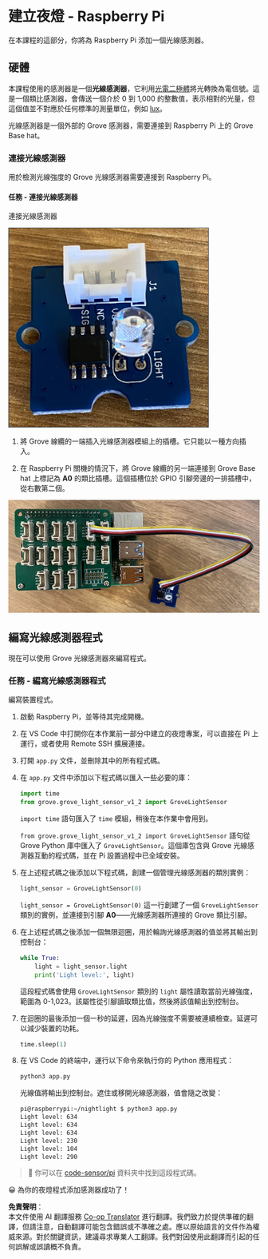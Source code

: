 <!--
CO_OP_TRANSLATOR_METADATA:
{
  "original_hash": "ea733bd0cdf2479e082373f765a08678",
  "translation_date": "2025-08-24T23:13:31+00:00",
  "source_file": "1-getting-started/lessons/3-sensors-and-actuators/pi-sensor.md",
  "language_code": "tw"
}
-->
# 建立夜燈 - Raspberry Pi

在本課程的這部分，你將為 Raspberry Pi 添加一個光線感測器。

## 硬體

本課程使用的感測器是一個**光線感測器**，它利用[光電二極體](https://wikipedia.org/wiki/Photodiode)將光轉換為電信號。這是一個類比感測器，會傳送一個介於 0 到 1,000 的整數值，表示相對的光量，但這個值並不對應於任何標準的測量單位，例如 [lux](https://wikipedia.org/wiki/Lux)。

光線感測器是一個外部的 Grove 感測器，需要連接到 Raspberry Pi 上的 Grove Base hat。

### 連接光線感測器

用於檢測光線強度的 Grove 光線感測器需要連接到 Raspberry Pi。

#### 任務 - 連接光線感測器

連接光線感測器

![Grove 光線感測器](../../../../../translated_images/grove-light-sensor.b8127b7c434e632d6bcdb57587a14e9ef69a268a22df95d08628f62b8fa5505c.tw.png)

1. 將 Grove 線纜的一端插入光線感測器模組上的插槽。它只能以一種方向插入。

1. 在 Raspberry Pi 關機的情況下，將 Grove 線纜的另一端連接到 Grove Base hat 上標記為 **A0** 的類比插槽。這個插槽位於 GPIO 引腳旁邊的一排插槽中，從右數第二個。

![Grove 光線感測器連接到 A0 插槽](../../../../../translated_images/pi-light-sensor.66cc1e31fa48cd7d5f23400d4b2119aa41508275cb7c778053a7923b4e972d7e.tw.png)

## 編寫光線感測器程式

現在可以使用 Grove 光線感測器來編寫程式。

### 任務 - 編寫光線感測器程式

編寫裝置程式。

1. 啟動 Raspberry Pi，並等待其完成開機。

1. 在 VS Code 中打開你在本作業前一部分中建立的夜燈專案，可以直接在 Pi 上運行，或者使用 Remote SSH 擴展連接。

1. 打開 `app.py` 文件，並刪除其中的所有程式碼。

1. 在 `app.py` 文件中添加以下程式碼以匯入一些必要的庫：

    ```python
    import time
    from grove.grove_light_sensor_v1_2 import GroveLightSensor
    ```

    `import time` 語句匯入了 `time` 模組，稍後在本作業中會用到。

    `from grove.grove_light_sensor_v1_2 import GroveLightSensor` 語句從 Grove Python 庫中匯入了 `GroveLightSensor`。這個庫包含與 Grove 光線感測器互動的程式碼，並在 Pi 設置過程中已全域安裝。

1. 在上述程式碼之後添加以下程式碼，創建一個管理光線感測器的類別實例：

    ```python
    light_sensor = GroveLightSensor(0)
    ```

    `light_sensor = GroveLightSensor(0)` 這一行創建了一個 `GroveLightSensor` 類別的實例，並連接到引腳 **A0**——光線感測器所連接的 Grove 類比引腳。

1. 在上述程式碼之後添加一個無限迴圈，用於輪詢光線感測器的值並將其輸出到控制台：

    ```python
    while True:
        light = light_sensor.light
        print('Light level:', light)
    ```

    這段程式碼會使用 `GroveLightSensor` 類別的 `light` 屬性讀取當前光線強度，範圍為 0-1,023。該屬性從引腳讀取類比值，然後將該值輸出到控制台。

1. 在迴圈的最後添加一個一秒的延遲，因為光線強度不需要被連續檢查。延遲可以減少裝置的功耗。

    ```python
    time.sleep(1)
    ```

1. 在 VS Code 的終端中，運行以下命令來執行你的 Python 應用程式：

    ```sh
    python3 app.py
    ```

    光線值將輸出到控制台。遮住或移開光線感測器，值會隨之改變：

    ```output
    pi@raspberrypi:~/nightlight $ python3 app.py 
    Light level: 634
    Light level: 634
    Light level: 634
    Light level: 230
    Light level: 104
    Light level: 290
    ```

> 💁 你可以在 [code-sensor/pi](../../../../../1-getting-started/lessons/3-sensors-and-actuators/code-sensor/pi) 資料夾中找到這段程式碼。

😀 為你的夜燈程式添加感測器成功了！

**免責聲明**：  
本文件使用 AI 翻譯服務 [Co-op Translator](https://github.com/Azure/co-op-translator) 進行翻譯。我們致力於提供準確的翻譯，但請注意，自動翻譯可能包含錯誤或不準確之處。應以原始語言的文件作為權威來源。對於關鍵資訊，建議尋求專業人工翻譯。我們對因使用此翻譯而引起的任何誤解或誤讀概不負責。